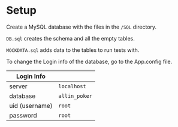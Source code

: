 # Setup
Create a MySQL database with the files in the `/SQL` directory.

`DB.sql` creates the schema and all the empty tables.

`MOCKDATA.sql` adds data to the tables to run tests with.

To change the Login info of the database, go to the App.config file.

| Login Info     |               |
|----------------|---------------|
| server         | `localhost`   |
| database       | `allin_poker` |
| uid (username) | `root`        |
| password       | `root`        |
